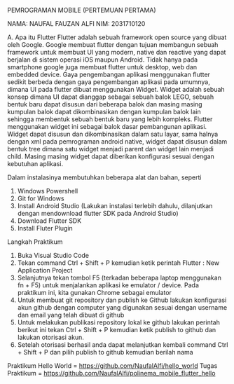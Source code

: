 PEMROGRAMAN MOBILE (PERTEMUAN PERTAMA)

NAMA: NAUFAL FAUZAN ALFI NIM: 2031710120

A. Apa itu Flutter
Flutter adalah sebuah framework open source yang dibuat oleh Google. Google membuat flutter dengan tujuan membangun sebuah framework untuk membuat UI yang modern, native dan reactive yang dapat berjalan di sistem operasi iOS maupun Android. Tidak hanya pada smartphone google juga membuat flutter untuk desktop, web dan embedded device.
Gaya pengembangan aplikasi menggunakan flutter sedikit berbeda dengan gaya pengembangan aplikasi pada umumnya, dimana UI pada flutter dibuat menggunakan Widget. Widget adalah sebuah konsep dimana UI dapat dianggap sebagai sebuah balok LEGO, sebuah bentuk baru dapat disusun dari beberapa balok dan masing masing kumpulan balok dapat dikombinasikan dengan kumpulan balok lain sehingga membentuk sebuah bentuk baru yang lebih kompleks. Flutter menggunakan widget ini sebagai balok dasar pembangunan aplikasi.
Widget dapat disusun dan dikombinasikan dalam satu layar, sama halnya dengan xml pada pemrograman android native, widget dapat disusun dalam bentuk tree dimana satu widget menjadi parent dan widget lain menjadi child. Masing masing widget dapat diberikan konfigurasi sesuai dengan kebutuhan aplikasi. 


Dalam instalasinya membutuhkan beberapa alat dan bahan, seperti 
1.	Windows Powershell
2.	Git for Windows
3.	Install Android Studio (Lakukan instalasi terlebih dahulu, dilanjutkan dengan mendownload flutter SDK pada Android Studio) 
4.	Download Flutter SDK
5.	Install Fluter Plugin 

Langkah Praktikum 
1.	Buka Visual Studio Code
2.	Tekan command Ctrl + Shift + P kemudian ketik perintah Flutter : New Application Project  
3.	Selanjutnya tekan tombol F5 (terkadan beberapa laptop menggunakan fn + F5) untuk menjalankan aplikasi ke emulator / device. Pada praktikum ini, kita gunakan Chrome sebagai emulator
4.	Untuk membuat git repository dan publish ke Github lakukan konfigurasi akun github dengan computer yang digunakan sesuai dengan username dan email yang telah dibuat di github
5.	Untuk melakukan publikasi repository lokal ke github lakukan perintah berikut ini tekan Ctrl + Shift + P kemudian ketik publish to github dan lakukan otorisasi akun.
6.	Setelah otorisasi berhasil anda dapat melanjutkan kembali command Ctrl + Shift + P dan pilih publish to github kemudian berilah nama

Praktikum Hello World = https://github.com/NaufalAlfi/hello_world
Tugas Praktikum = https://github.com/NaufalAlfi/polinema_mobile_flutter_hello